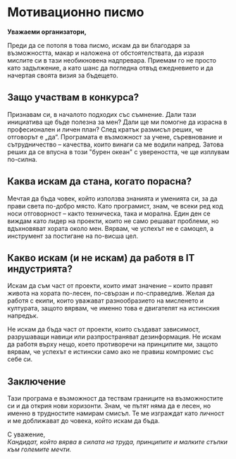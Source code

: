 # Мотивационно писмо

**Уважаеми организатори,**

Преди да се потопя в това писмо, искам да ви благодаря за възможността, макар и наложена от обстоятелствата, да изразя мислите си в тази необикновена надпревара. Приемам го не просто като задължение, а като шанс да погледна отвъд ежедневието и да начертая своята визия за бъдещето.

## Защо участвам в конкурса?

Признавам си, в началото подходих със съмнение. Дали тази инициатива ще бъде полезна за мен? Дали ще ми помогне да израсна в професионален и личен план? След кратък размисъл реших, че отговорът е „да“. Програмата е възможност за учене, съревнование и сътрудничество – качества, които винаги са ме водили напред. Затова реших да се впусна в този "бурен океан" с увереността, че ще изплувам по-силна.

## Каква искам да стана, когато порасна?

Мечтая да бъда човек, който използва знанията и уменията си, за да прави света по-добро място. Като програмист, знам, че всеки ред код носи отговорност – както техническа, така и морална. Един ден се виждам като лидер на проекти, които не само решават проблеми, но вдъхновяват хората около мен. Вярвам, че успехът не е самоцел, а инструмент за постигане на по-висша цел.

## Какво искам (и не искам) да работя в IT индустрията?

Искам да съм част от проекти, които имат значение – които правят живота на хората по-лесен, по-свързан и по-справедлив. Желая да работя с екипи, които уважават разнообразието на мисленето и културата, защото вярвам, че именно това е двигателят на истинския напредък.

Не искам да бъда част от проекти, които създават зависимост, разрушаващи навици или разпространяват дезинформация. Не искам да работя върху нещо, което противоречи на принципите ми, защото вярвам, че успехът е истински само ако не правиш компромис със себе си.

## Заключение

Тази програма е възможност да тествам границите на възможностите си и да открия нови хоризонти. Знам, че пътят няма да е лесен, но именно в трудностите намирам смисъл. Те ме изграждат като личност и ме доближават до човека, който искам да бъда.

С уважение,  
_Кандидат, който вярва в силата на труда, принципите и малките стъпки към големите мечти._
